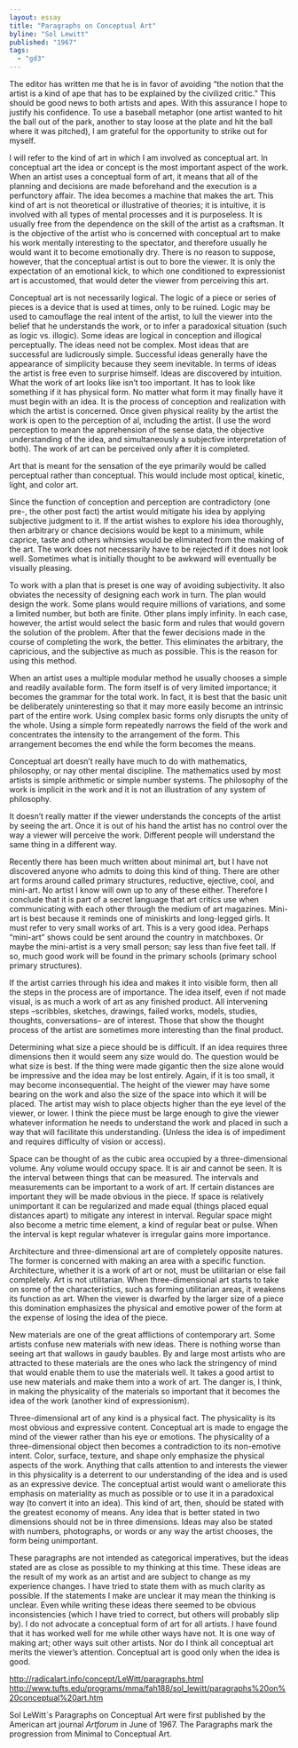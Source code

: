 ```yaml
---
layout: essay
title: "Paragraphs on Conceptual Art"
byline: "Sol Lewitt"
published: "1967"
tags: 
  - "gd3"
---
```


The editor has written me that he is in favor of avoiding “the notion that the artist is a kind of ape that has to be explained by the civilized critic.” This should be good news to both artists and apes. With this assurance I hope to justify his confidence. To use a baseball metaphor (one artist wanted to hit the ball out of the park, another to stay loose at the plate and hit the ball where it was pitched), I am grateful for the opportunity to strike out for myself.
 
I will refer to the kind of art in which I am involved as conceptual art. In conceptual art the idea or concept is the most important aspect of the work. When an artist uses a conceptual form of art, it means that all of the planning and decisions are made beforehand and the execution is a perfunctory affair. The idea becomes a machine that makes the art. This kind of art is not theoretical or illustrative of theories; it is intuitive, it is involved with all types of mental processes and it is purposeless. It is usually free from the dependence on the skill of the artist as a craftsman. It is the objective of the artist who is concerned with conceptual art to make his work mentally interesting to the spectator, and therefore usually he would want it to become emotionally dry. There is no reason to suppose, however, that the conceptual artist is out to bore the viewer. It is only the expectation of an emotional kick, to which one conditioned to expressionist art is accustomed, that would deter the viewer from perceiving this art.
 
Conceptual art is not necessarily logical. The logic of a piece or series of pieces is a device that is used at times, only to be ruined. Logic may be used to camouflage the real intent of the artist, to lull the viewer into the belief that he understands the work, or to infer a paradoxical situation (such as logic vs. illogic). Some ideas are logical in conception and illogical perceptually. The ideas need not be complex. Most ideas that are successful are ludicrously simple. Successful ideas generally have the appearance of simplicity because they seem inevitable. In terms of ideas the artist is free even to surprise himself. Ideas are discovered by intuition. What the work of art looks like isn’t too important. It has to look like something if it has physical form. No matter what form it may finally have it must begin with an idea. It is the process of conception and realization with which the artist is concerned. Once given physical reality by the artist the work is open to the perception of al, including the artist. (I use the word perception to mean the apprehension of the sense data, the objective understanding of the idea, and simultaneously a subjective interpretation of both). The work of art can be perceived only after it is completed.

Art that is meant for the sensation of the eye primarily would be called perceptual rather than conceptual. This would include most optical, kinetic, light, and color art.

Since the function of conception and perception are contradictory (one pre-, the other post fact) the artist would mitigate his idea by applying subjective judgment to it. If the artist wishes to explore his idea thoroughly, then arbitrary or chance decisions would be kept to a minimum, while caprice, taste and others whimsies would be eliminated from the making of the art. The work does not necessarily have to be rejected if it does not look well. Sometimes what is initially thought to be awkward will eventually be visually pleasing.

To work with a plan that is preset is one way of avoiding subjectivity. It also obviates the necessity of designing each work in turn. The plan would design the work. Some plans would require millions of variations, and some a limited number, but both are finite. Other plans imply infinity. In each case, however, the artist would select the basic form and rules that would govern the solution of the problem. After that the fewer decisions made in the course of completing the work, the better. This eliminates the arbitrary, the capricious, and the subjective as much as possible. This is the reason for using this method.

When an artist uses a multiple modular method he usually chooses a simple and readily available form. The form itself is of very limited importance; it becomes the grammar for the total work. In fact, it is best that the basic unit be deliberately uninteresting so that it may more easily become an intrinsic part of the entire work. Using complex basic forms only disrupts the unity of the whole. Using a simple form repeatedly narrows the field of the work and concentrates the intensity to the arrangement of the form. This arrangement becomes the end while the form becomes the means.

Conceptual art doesn’t really have much to do with mathematics, philosophy, or nay other mental discipline. The mathematics used by most artists is simple arithmetic or simple number systems. The philosophy of the work is implicit in the work and it is not an illustration of any system of philosophy.

It doesn’t really matter if the viewer understands the concepts of the artist by seeing the art. Once it is out of his hand the artist has no control over the way a viewer will perceive the work. Different people will understand the same thing in a different way.

Recently there has been much written about minimal art, but I have not discovered anyone who admits to doing this kind of thing. There are other art forms around called primary structures, reductive, ejective, cool, and mini-art. No artist I know will own up to any of these either. Therefore I conclude that it is part of a secret language that art critics use when communicating with each other through the medium of art magazines. Mini-art is best because it reminds one of miniskirts and long-legged girls. It must refer to very small works of art. This is a very good idea. Perhaps “mini-art” shows could be sent around the country in matchboxes. Or maybe the mini-artist is a very small person; say less than five feet tall. If so, much good work will be found in the primary schools (primary school primary structures).

If the artist carries through his idea and makes it into visible form, then all the steps in the process are of importance. The idea itself, even if not made visual, is as much a work of art as any finished product. All intervening steps –scribbles, sketches, drawings, failed works, models, studies, thoughts, conversations– are of interest. Those that show the thought process of the artist are sometimes more interesting than the final product.

Determining what size a piece should be is difficult. If an idea requires three dimensions then it would seem any size would do. The question would be what size is best. If the thing were made gigantic then the size alone would be impressive and the idea may be lost entirely. Again, if it is too small, it may become inconsequential. The height of the viewer may have some bearing on the work and also the size of the space into which it will be placed. The artist may wish to place objects higher than the eye level of the viewer, or lower. I think the piece must be large enough to give the viewer whatever information he needs to understand the work and placed in such a way that will facilitate this understanding. (Unless the idea is of impediment and requires difficulty of vision or access).

Space can be thought of as the cubic area occupied by a three-dimensional volume. Any volume would occupy space. It is air and cannot be seen. It is the interval between things that can be measured. The intervals and measurements can be important to a work of art. If certain distances are important they will be made obvious in the piece. If space is relatively unimportant it can be regularized and made equal (things placed equal distances apart) to mitigate any interest in interval. Regular space might also become a metric time element, a kind of regular beat or pulse. When the interval is kept regular whatever is irregular gains more importance.

Architecture and three-dimensional art are of completely opposite natures. The former is concerned with making an area with a specific function. Architecture, whether it is a work of art or not, must be utilitarian or else fail completely. Art is not utilitarian. When three-dimensional art starts to take on some of the characteristics, such as forming utilitarian areas, it weakens its function as art. When the viewer is dwarfed by the larger size of a piece this domination emphasizes the physical and emotive power of the form at the expense of losing the idea of the piece.

New materials are one of the great afflictions of contemporary art. Some artists confuse new materials with new ideas. There is nothing worse than seeing art that wallows in gaudy baubles. By and large most artists who are attracted to these materials are the ones who lack the stringency of mind that would enable them to use the materials well. It takes a good artist to use new materials and make them into a work of art. The danger is, I think, in making the physicality of the materials so important that it becomes the idea of the work (another kind of expressionism).

Three-dimensional art of any kind is a physical fact. The physicality is its most obvious and expressive content. Conceptual art is made to engage the mind of the viewer rather than his eye or emotions. The physicality of a three-dimensional object then becomes a contradiction to its non-emotive intent. Color, surface, texture, and shape only emphasize the physical aspects of the work. Anything that calls attention to and interests the viewer in this physicality is a deterrent to our understanding of the idea and is used as an expressive device. The conceptual artist would want o ameliorate this emphasis on materiality as much as possible or to use it in a paradoxical way (to convert it into an idea). This kind of art, then, should be stated with the greatest economy of means. Any idea that is better stated in two dimensions should not be in three dimensions. Ideas may also be stated with numbers, photographs, or words or any way the artist chooses, the form being unimportant.

These paragraphs are not intended as categorical imperatives, but the ideas stated are as close as possible to my thinking at this time. These ideas are the result of my work as an artist and are subject to change as my experience changes. I have tried to state them with as much clarity as possible. If the statements I make are unclear it may mean the thinking is unclear. Even while writing these ideas there seemed to be obvious inconsistencies (which I have tried to correct, but others will probably slip by). I do not advocate a conceptual form of art for all artists. I have found that it has worked well for me while other ways have not. It is one way of making art; other ways suit other artists. Nor do I think all conceptual art merits the viewer’s attention. Conceptual art is good only when the idea is good.

http://radicalart.info/concept/LeWitt/paragraphs.html
http://www.tufts.edu/programs/mma/fah188/sol_lewitt/paragraphs%20on%20conceptual%20art.htm

Sol LeWitt´s Paragraphs on Conceptual Art were first published by the American art journal _Artforum_ in June of 1967. The Paragraphs mark the progression from Minimal to Conceptual Art.

